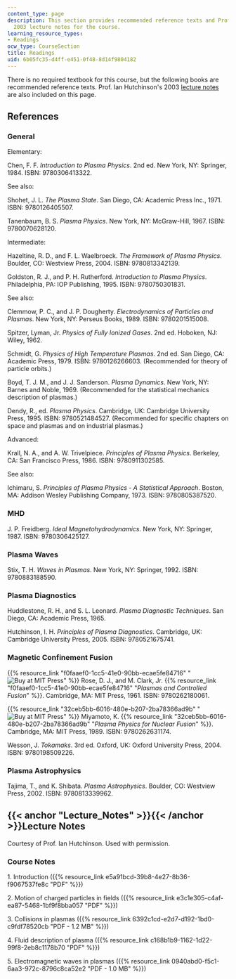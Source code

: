 ```yaml
---
content_type: page
description: This section provides recommended reference texts and Prof. Ian Hutchinson's
  2003 lecture notes for the course.
learning_resource_types:
- Readings
ocw_type: CourseSection
title: Readings
uid: 6b05fc35-d4ff-e451-0f48-8d14f9804182
---
```


There is no required textbook for this course, but the following books are recommended reference texts. Prof. Ian Hutchinson's 2003 [lecture notes](#Lecture_Notes) are also included on this page.

References
----------

### General

Elementary:

Chen, F. F. _Introduction to Plasma Physics_. 2nd ed. New York, NY: Springer, 1984. ISBN: 9780306413322.

See also:

Shohet, J. L. _The Plasma State_. San Diego, CA: Academic Press Inc., 1971. ISBN: 9780126405507.

Tanenbaum, B. S. _Plasma Physics_. New York, NY: McGraw-Hill, 1967. ISBN: 9780070628120.

Intermediate:

Hazeltine, R. D., and F. L. Waelbroeck. _The Framework of Plasma Physics_. Boulder, CO: Westview Press, 2004. ISBN: 9780813342139.

Goldston, R. J., and P. H. Rutherford. _Introduction to Plasma Physics_. Philadelphia, PA: IOP Publishing, 1995. ISBN: 9780750301831.

See also:

Clemmow, P. C., and J. P. Dougherty. _Electrodynamics of Particles and Plasmas_. New York, NY: Perseus Books, 1989. ISBN: 9780201515008.

Spitzer, Lyman, Jr. _Physics of Fully Ionized Gases_. 2nd ed. Hoboken, NJ: Wiley, 1962.

Schmidt, G. _Physics of High Temperature Plasmas_. 2nd ed. San Diego, CA: Academic Press, 1979. ISBN: 9780126266603. (Recommended for theory of particle orbits.)

Boyd, T. J. M., and J. J. Sanderson. _Plasma Dynamics_. New York, NY: Barnes and Noble, 1969. (Recommended for the statistical mechanics description of plasmas.)

Dendy, R., ed. _Plasma Physics_. Cambridge, UK: Cambridge University Press, 1995. ISBN: 9780521484527. (Recommended for specific chapters on space and plasmas and on industrial plasmas.)

Advanced:

Krall, N. A., and A. W. Trivelpiece. _Principles of Plasma Physics_. Berkeley, CA: San Francisco Press, 1986. ISBN: 9780911302585.

See also:

Ichimaru, S. _Principles of Plasma Physics - A Statistical Approach_. Boston, MA: Addison Wesley Publishing Company, 1973. ISBN: 9780805387520.

### MHD

J. P. Freidberg. _Ideal Magnetohydrodynamics_. New York, NY: Springer, 1987. ISBN: 9780306425127.

### Plasma Waves

Stix, T. H. _Waves in Plasmas_. New York, NY: Springer, 1992. ISBN: 9780883188590.

### Plasma Diagnostics

Huddlestone, R. H., and S. L. Leonard. _Plasma Diagnostic Techniques_. San Diego, CA: Academic Press, 1965.

Hutchinson, I. H. _Principles of Plasma Diagnostics_. Cambridge, UK: Cambridge University Press, 2005. ISBN: 9780521675741.

### Magnetic Confinement Fusion

{{% resource_link "f0faaef0-1cc5-41e0-90bb-ecae5fe84716" "![Buy at MIT Press](/images/mp_logo.gif)" %}} Rose, D. J., and M. Clark, Jr. {{% resource_link "f0faaef0-1cc5-41e0-90bb-ecae5fe84716" "_Plasmas and Controlled Fusion_" %}}. Cambridge, MA: MIT Press, 1961. ISBN: 9780262180061.

{{% resource_link "32ceb5bb-6016-480e-b207-2ba78366ad9b" "![Buy at MIT Press](/images/mp_logo.gif)" %}} Miyamoto, K. {{% resource_link "32ceb5bb-6016-480e-b207-2ba78366ad9b" "_Plasma Physics for Nuclear Fusion_" %}}. Cambridge, MA: MIT Press, 1989. ISBN: 9780262631174.

Wesson, J. _Tokamaks_. 3rd ed. Oxford, UK: Oxford University Press, 2004. ISBN: 9780198509226.

### Plasma Astrophysics

Tajima, T., and K. Shibata. _Plasma Astrophysics_. Boulder, CO: Westview Press, 2002. ISBN: 9780813339962.

{{< anchor "Lecture_Notes" >}}{{< /anchor >}}Lecture Notes
----------------------------------------------------------

Courtesy of Prof. Ian Hutchinson. Used with permission.

### Course Notes

1\. Introduction ({{% resource_link e5a91bcd-39b8-4e27-8b36-f9067537fe8c "PDF" %}})

2\. Motion of charged particles in fields ({{% resource_link e3c1e305-c4af-ea87-5468-1bf9f8bba057 "PDF" %}})

3\. Collisions in plasmas ({{% resource_link 6392c1cd-e2d7-d192-1bd0-c9fdf78520cb "PDF - 1.2 MB" %}})

4\. Fluid description of plasma ({{% resource_link c168b1b9-1162-1d22-99f8-2eb8c1178b70 "PDF" %}})

5\. Electromagnetic waves in plasmas ({{% resource_link 0940abd0-f5c1-6aa3-972c-8796c8ca52e2 "PDF - 1.0 MB" %}})